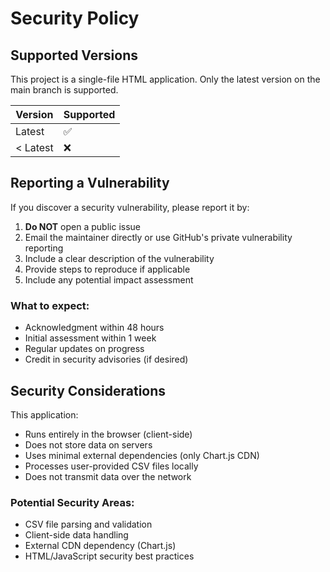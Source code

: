 # Security Policy

## Supported Versions

This project is a single-file HTML application. Only the latest version on the main branch is supported.

| Version | Supported          |
| ------- | ------------------ |
| Latest  | :white_check_mark: |
| < Latest| :x:                |

## Reporting a Vulnerability

If you discover a security vulnerability, please report it by:

1. **Do NOT** open a public issue
2. Email the maintainer directly or use GitHub's private vulnerability reporting
3. Include a clear description of the vulnerability
4. Provide steps to reproduce if applicable
5. Include any potential impact assessment

### What to expect:
- Acknowledgment within 48 hours
- Initial assessment within 1 week
- Regular updates on progress
- Credit in security advisories (if desired)

## Security Considerations

This application:
- Runs entirely in the browser (client-side)
- Does not store data on servers
- Uses minimal external dependencies (only Chart.js CDN)
- Processes user-provided CSV files locally
- Does not transmit data over the network

### Potential Security Areas:
- CSV file parsing and validation
- Client-side data handling
- External CDN dependency (Chart.js)
- HTML/JavaScript security best practices